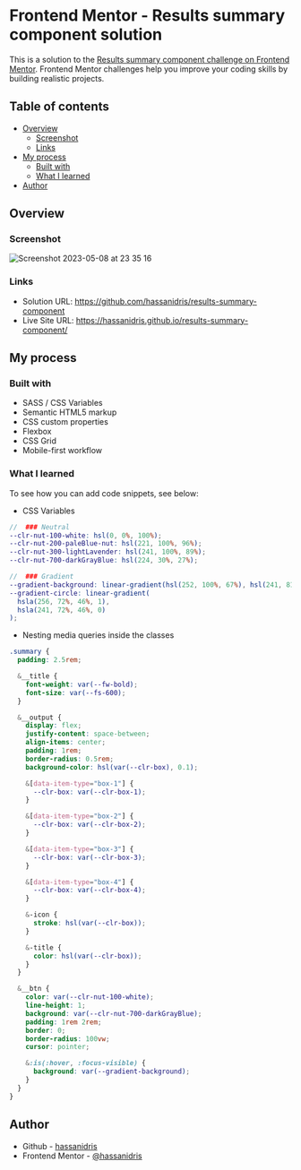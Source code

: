 # Frontend Mentor - Results summary component solution

This is a solution to the [Results summary component challenge on Frontend Mentor](https://www.frontendmentor.io/challenges/results-summary-component-CE_K6s0maV). Frontend Mentor challenges help you improve your coding skills by building realistic projects.

## Table of contents

- [Overview](#overview)
  - [Screenshot](#screenshot)
  - [Links](#links)
- [My process](#my-process)
  - [Built with](#built-with)
  - [What I learned](#what-i-learned)
- [Author](#author)

## Overview

### Screenshot

![Screenshot 2023-05-08 at 23 35 16](https://user-images.githubusercontent.com/69512496/236943383-9e8743ad-eecb-43de-b697-27a5045a833a.png)

### Links

- Solution URL: https://github.com/hassanidris/results-summary-component
- Live Site URL: https://hassanidris.github.io/results-summary-component/

## My process

### Built with

- SASS / CSS Variables
- Semantic HTML5 markup
- CSS custom properties
- Flexbox
- CSS Grid
- Mobile-first workflow

### What I learned

To see how you can add code snippets, see below:

- CSS Variables

```scss
//  ### Neutral
--clr-nut-100-white: hsl(0, 0%, 100%);
--clr-nut-200-paleBlue-nut: hsl(221, 100%, 96%);
--clr-nut-300-lightLavender: hsl(241, 100%, 89%);
--clr-nut-700-darkGrayBlue: hsl(224, 30%, 27%);

//  ### Gradient
--gradient-background: linear-gradient(hsl(252, 100%, 67%), hsl(241, 81%, 54%));
--gradient-circle: linear-gradient(
  hsla(256, 72%, 46%, 1),
  hsla(241, 72%, 46%, 0)
);
```

- Nesting media queries inside the classes

```scss
.summary {
  padding: 2.5rem;

  &__title {
    font-weight: var(--fw-bold);
    font-size: var(--fs-600);
  }

  &__output {
    display: flex;
    justify-content: space-between;
    align-items: center;
    padding: 1rem;
    border-radius: 0.5rem;
    background-color: hsl(var(--clr-box), 0.1);

    &[data-item-type="box-1"] {
      --clr-box: var(--clr-box-1);
    }

    &[data-item-type="box-2"] {
      --clr-box: var(--clr-box-2);
    }

    &[data-item-type="box-3"] {
      --clr-box: var(--clr-box-3);
    }

    &[data-item-type="box-4"] {
      --clr-box: var(--clr-box-4);
    }

    &-icon {
      stroke: hsl(var(--clr-box));
    }

    &-title {
      color: hsl(var(--clr-box));
    }
  }

  &__btn {
    color: var(--clr-nut-100-white);
    line-height: 1;
    background: var(--clr-nut-700-darkGrayBlue);
    padding: 1rem 2rem;
    border: 0;
    border-radius: 100vw;
    cursor: pointer;

    &:is(:hover, :focus-visible) {
      background: var(--gradient-background);
    }
  }
}
```

## Author

- Github - [hassanidris](https://github.com/hassanidris)
- Frontend Mentor - [@hassanidris](https://www.frontendmentor.io/profile/hassanidris)
